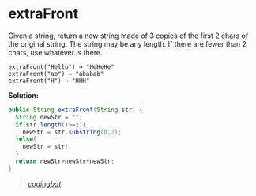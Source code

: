 # extraFront

Given a string, return a new string made of 3 copies of the first 2 chars of the original string. The string may be any length. If there are fewer than 2 chars, use whatever is there.

```
extraFront("Hello") → "HeHeHe"
extraFront("ab") → "ababab"
extraFront("H") → "HHH"
```

**Solution:**

```java
public String extraFront(String str) {
  String newStr = "";
  if(str.length()>=2){
    newStr = str.substring(0,2);
  }else{
    newStr = str;
  }
  return newStr+newStr+newStr;
}
```

> _[codingbat](http://codingbat.com/prob/p172063)_